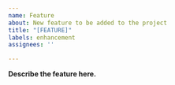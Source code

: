 ```yaml
---
name: Feature
about: New feature to be added to the project
title: "[FEATURE]"
labels: enhancement
assignees: ''

---
```


**Describe the feature here.**
